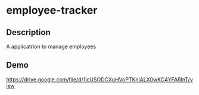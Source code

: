 # employee-tracker

## Description 
A applicatrion to manage employees

## Demo
https://drive.google.com/file/d/1lcUSODCXuHVoPTKniALX0wKC4YFARlnT/view